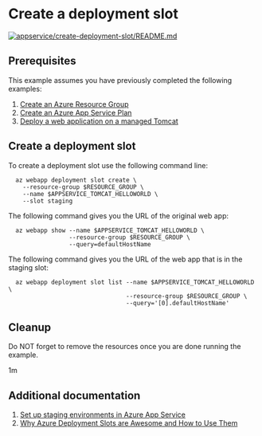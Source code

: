 
# Create a deployment slot

[![appservice/create-deployment-slot/README.md](https://github.com/Azure-Samples/java-on-azure-examples/actions/workflows/appservice_create-deployment-slot_README_md.yml/badge.svg)](https://github.com/Azure-Samples/java-on-azure-examples/actions/workflows/appservice_create-deployment-slot_README_md.yml)

## Prerequisites

This example assumes you have previously completed the following examples:

1. [Create an Azure Resource Group](../../group/create/README.md)
1. [Create an Azure App Service Plan](../create-plan/README.md)
1. [Deploy a web application on a managed Tomcat](../tomcat-helloworld/README.md)

## Create a deployment slot

<!-- workflow.cron(0 0 * * 6) -->
<!-- workflow.include(../tomcat-helloworld/README.md) -->

To create a deployment slot use the following command line:

```shell
  az webapp deployment slot create \
    --resource-group $RESOURCE_GROUP \
    --name $APPSERVICE_TOMCAT_HELLOWORLD \
    --slot staging
```

The following command gives you the URL of the original web app:

```shell
  az webapp show --name $APPSERVICE_TOMCAT_HELLOWORLD \
                 --resource-group $RESOURCE_GROUP \
                 --query=defaultHostName
```

The following command gives you the URL of the web app that is in the staging slot:

```shell
  az webapp deployment slot list --name $APPSERVICE_TOMCAT_HELLOWORLD \
                                 --resource-group $RESOURCE_GROUP \
                                 --query='[0].defaultHostName'
```

## Cleanup

<!-- workflow.directOnly()

  export RESULT=$(az webapp deployment slot list --resource-group $RESOURCE_GROUP --name $APPSERVICE_TOMCAT_HELLOWORLD  --output tsv --query '[0].state')
  az group delete --name $RESOURCE_GROUP --yes || true
  if [[ "$RESULT" != Running ]]; then
    echo 'Deployment slot is NOT running'
    exit 1
  fi

  -->

Do NOT forget to remove the resources once you are done running the example.

1m

## Additional documentation

1. [Set up staging environments in Azure App Service](https://docs.microsoft.com/en-us/azure/app-service/deploy-staging-slots)
1. [Why Azure Deployment Slots are Awesome and How to Use Them](https://stackify.com/azure-deployment-slots/)
